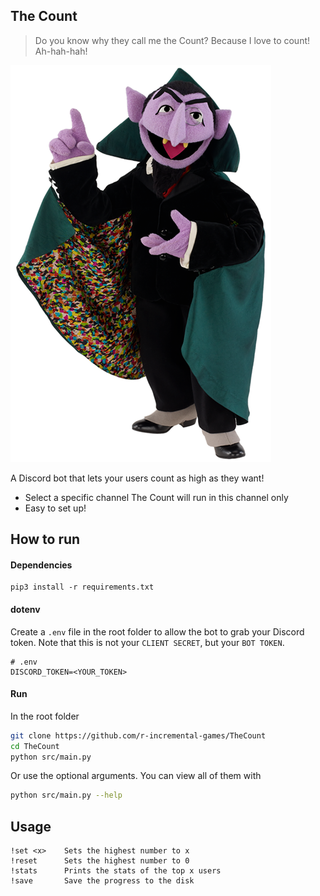 ## The Count
> Do you know why they call me the Count? Because I love to count! Ah-hah-hah!

![Count Von Count](img/CountVonCount.png "It's the count, It's the count, It's the count...")

A Discord bot that lets your users count as high as they want!

- Select a specific channel The Count will run in this channel only
- Easy to set up!

## How to run

#### Dependencies

```
pip3 install -r requirements.txt
```

#### dotenv

Create a `.env` file in the root folder to allow the bot to grab your Discord token. Note that this is not
your `CLIENT SECRET`, but your `BOT TOKEN`.

```
# .env
DISCORD_TOKEN=<YOUR_TOKEN>
```

#### Run

In the root folder

```sh
git clone https://github.com/r-incremental-games/TheCount
cd TheCount
python src/main.py
```

Or use the optional arguments. You can view all of them with

```sh
python src/main.py --help
```

## Usage

```
!set <x>    Sets the highest number to x
!reset      Sets the highest number to 0
!stats      Prints the stats of the top x users
!save       Save the progress to the disk
```